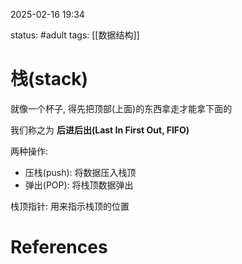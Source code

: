 2025-02-16    19:34

status: #adult 
tags: [[数据结构]]


# 栈(stack)

就像一个杯子, 得先把顶部(上面)的东西拿走才能拿下面的

我们称之为 **后进后出(Last In First Out, FIFO)**

两种操作: 
- 压栈(push): 将数据压入栈顶
- 弹出(POP): 将栈顶数据弹出

栈顶指针: 用来指示栈顶的位置

# References
